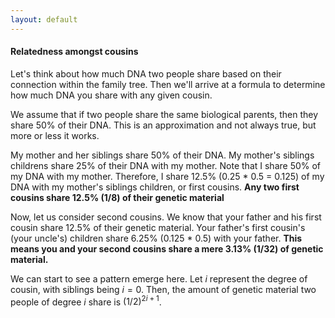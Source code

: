 ```yaml
---
layout: default
---
```


#### Relatedness amongst cousins

Let's think about how much DNA two people share based on their connection within the family tree. Then we'll arrive at a formula to determine how much DNA you share with any given cousin.  

We assume that if two people share the same biological parents, then they share 50% of their DNA. This is an approximation and not always true, but more or less it works. 

My mother and her siblings share 50% of their DNA. My mother's siblings childrens share 25% of their DNA with my mother. Note that I share 50% of my DNA with my mother. Therefore, I share 12.5% (0.25 * 0.5 = 0.125) of my DNA with my mother's siblings children, or first cousins. **Any two first cousins share 12.5% (1/8) of their genetic material**

Now, let us consider second cousins. We know that your father and his first cousin share 12.5% of their genetic material. Your father's first cousin's (your uncle's) children share 6.25% (0.125 * 0.5) with your father. **This means you and your second cousins share a mere 3.13% (1/32) of genetic material.** 

We can start to see a pattern emerge here. Let $i$ represent the degree of cousin, with siblings being $i = 0$. Then, the amount of genetic material two people of degree $i$ share is $(1/2)^{2i + 1}$.  